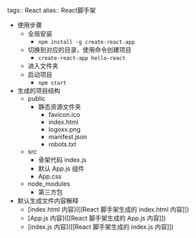 tags:: React
alias:: React脚手架

- 使用步骤
	- 全局安装
		- `npm install -g create-react-app`
	- 切换到对应的目录，使用命令创建项目
		- `create-react-app hello-react`
	- 进入文件夹
	- 启动项目
		- `npm start`
- 生成的项目结构
	- public
		- 静态资源文件夹
			- favicon.ico
			- index.html
			- logoxx.png
			- manifest.json
			- robots.txt
	- src
		- 骨架代码 index.js
		- 默认 App.js 组件
		- App.css
	- node_modules
		- 第三方包
- 默认生成文件内容解释
	- [index.html 内容]([[React 脚手架生成的 index.html 内容]])
	- [App.js 内容]([[React 脚手架生成的 App.js 内容]])
	- [index.js 内容]([[React 脚手架生成的 index.js 内容]])